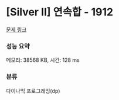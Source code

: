 # [Silver II] 연속합 - 1912 

[문제 링크](https://www.acmicpc.net/problem/1912) 

### 성능 요약

메모리: 38568 KB, 시간: 128 ms

### 분류

다이나믹 프로그래밍(dp)

